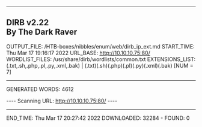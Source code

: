 
-----------------
DIRB v2.22    
By The Dark Raver
-----------------

OUTPUT_FILE: /HTB-boxes/nibbles/enum/web/dirb_ip_ext.md
START_TIME: Thu Mar 17 19:16:17 2022
URL_BASE: http://10.10.10.75:80/
WORDLIST_FILES: /usr/share/dirb/wordlists/common.txt
EXTENSIONS_LIST: (.txt,.sh,.php,.pl,.py,.xml,.bak) | (.txt)(.sh)(.php)(.pl)(.py)(.xml)(.bak) [NUM = 7]

-----------------

GENERATED WORDS: 4612

---- Scanning URL: http://10.10.10.75:80/ ----

-----------------
END_TIME: Thu Mar 17 20:27:42 2022
DOWNLOADED: 32284 - FOUND: 0
